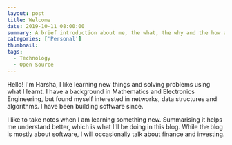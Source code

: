 ```yaml
---
layout: post
title: Welcome
date: 2019-10-11 08:00:00
summary: A brief introduction about me, the what, the why and the how about this blog.
categories: ['Personal']
thumbnail:
tags:
  - Technology
  - Open Source
---
```


Hello!
I'm Harsha, I like learning new things and solving problems using what I learnt.
I have a background in Mathematics and Electronics Engineering, but found myself interested in networks, data structures and algorithms. I have been building software since.

I like to take notes when I am learning something new. Summarising it helps me understand better, which is what I'll be doing in this blog. While the blog is mostly about software, I will occasionally talk about finance and investing.
